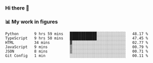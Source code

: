 ### Hi there 👋

### 📊 My work in figures

<!--START_SECTION:waka-->

```text
Python       9 hrs 59 mins   ████████████░░░░░░░░░░░░░   48.17 %
TypeScript   9 hrs 50 mins   ████████████░░░░░░░░░░░░░   47.45 %
HTML         34 mins         ▓░░░░░░░░░░░░░░░░░░░░░░░░   02.77 %
JavaScript   9 mins          ▒░░░░░░░░░░░░░░░░░░░░░░░░   00.79 %
JSON         8 mins          ▒░░░░░░░░░░░░░░░░░░░░░░░░   00.71 %
Git Config   1 min           ░░░░░░░░░░░░░░░░░░░░░░░░░   00.11 %
```

<!--END_SECTION:waka-->
